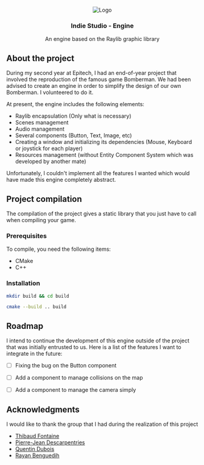 <div id="top"></div>
<!--
*** Thanks for checking out the Best-README-Template. If you have a suggestion
*** that would make this better, please fork the repo and create a pull request
*** or simply open an issue with the tag "enhancement".
*** Don't forget to give the project a star!
*** Thanks again! Now go create something AMAZING! :D
-->



<!-- PROJECT LOGO -->
<br />
<div align="center">
    <img src="https://upload.wikimedia.org/wikipedia/fr/thumb/a/a5/Bomberman_Logo.svg/1280px-Bomberman_Logo.svg.png" alt="Logo">

<h3 align="center">Indie Studio - Engine</h3>

  <p align="center">
    An engine based on the Raylib graphic library
  </p>
</div>

<!-- ABOUT THE PROJECT -->
## About the project

During my second year at Epitech, I had an end-of-year project that involved the reproduction of the famous game 
Bomberman. We had been advised to create an engine in order to simplify the design of our own Bomberman. I 
volunteered to do it.

At present, the engine includes the following elements:
* Raylib encapsulation (Only what is necessary)
* Scenes management
* Audio management
* Several components (Button, Text, Image, etc)
* Creating a window and initializing its dependencies (Mouse, Keyboard or joystick for each player)
* Resources management (without Entity Component System which was developed by another mate)

Unfortunately, I couldn't implement all the features I wanted which would have made this engine completely abstract.


<!-- GETTING STARTED -->
## Project compilation

The compilation of the project gives a static library that you just have to call when compiling your game.

### Prerequisites

To compile, you need the following items:
* CMake
* C++

### Installation

   ```sh
   mkdir build && cd build
   ```
   ```sh
   cmake --build .. build
   ```


<!-- ROADMAP -->
## Roadmap

I intend to continue the development of this engine outside of the project that was initially entrusted to us. Here is a list of the features I want to integrate in the future:

- [ ] Fixing the bug on the Button component
- [ ] Add a component to manage collisions on the map
- [ ] Add a component to manage the camera simply


<!-- ACKNOWLEDGMENTS -->
## Acknowledgments

I would like to thank the group that I had during the realization of this project

* [Thibaud Fontaine](https://github.com/FontaineThibaud)
* [Pierre-Jean Descarpentries](https://github.com/Pierre-Jean-Descarpentries)
* [Quentin Dubois](https://github.com/quentindubois-epitech)
* [Rayan Benguedih](https://github.com/rayanBenguedih)